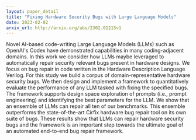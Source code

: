 ```yaml
---
layout: paper_detail
title: "Fixing Hardware Security Bugs with Large Language Models"
date: 2023-02-02
arxiv_url: http://arxiv.org/abs/2302.01215v1
---
```


Novel AI-based code-writing Large Language Models (LLMs) such as OpenAI's Codex have demonstrated capabilities in many coding-adjacent domains. In this work we consider how LLMs maybe leveraged to automatically repair security relevant bugs present in hardware designs. We focus on bug repair in code written in the Hardware Description Language Verilog. For this study we build a corpus of domain-representative hardware security bugs. We then design and implement a framework to quantitatively evaluate the performance of any LLM tasked with fixing the specified bugs. The framework supports design space exploration of prompts (i.e., prompt engineering) and identifying the best parameters for the LLM. We show that an ensemble of LLMs can repair all ten of our benchmarks. This ensemble outperforms the state-of-the-art Cirfix hardware bug repair tool on its own suite of bugs. These results show that LLMs can repair hardware security bugs and the framework is an important step towards the ultimate goal of an automated end-to-end bug repair framework.
